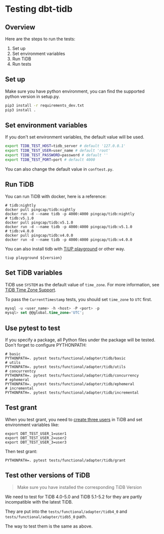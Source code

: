 # Testing dbt-tidb

## Overview

Here are the steps to run the tests:
1. Set up
2. Set environment variables
3. Run TiDB
4. Run tests

## Set up

Make sure you have python environment, you can find the supported python version in setup.py.
```bash
pip3 install -r requirements_dev.txt
pip3 install .
```

## Set environment variables

If you don't set environment variables, the default value will be used.
```bash
export TIDB_TEST_HOST=tidb_server # default '127.0.0.1'
export TIDB_TEST_USER=user_name # default 'root'
export TIDB_TEST_PASSWORD=password # default ''
export TIDB_TEST_PORT=port # default 4000
```

You can also change the default value in `conftest.py`.

## Run TiDB

You can run TiDB with docker, here is a reference:

```
# tidb:nightly
docker pull pingcap/tidb:nightly
docker run -d --name tidb -p 4000:4000 pingcap/tidb:nightly
# tidb:v5.1.0
docker pull pingcap/tidb:v5.1.0
docker run -d --name tidb -p 4000:4000 pingcap/tidb:v5.1.0
# tidb:v4.0.0
docker pull pingcap/tidb:v4.0.0
docker run -d --name tidb -p 4000:4000 pingcap/tidb:v4.0.0
```

You can also install tidb with [TiUP playground](https://docs.pingcap.com/tidb/stable/tiup-playground) or other way.
```
tiup playground ${version}
```

## Set TiDB variables
TiDB use `SYSTEM` as the default value of `time_zone`. For more information, see [TiDB Time Zone Support](https://docs.pingcap.com/tidb/stable/configure-time-zone). 

To pass the `CurrentTimestamp` tests, you should set `time_zone` to `UTC` first.

```sql
mysql -u <user_name> -h <host> -P <port> -p
mysql> set @@global.time_zone='UTC';
```

## Use pytest to test

If you specify a package, all Python files under the package will be tested. Don't forget to configure PYTHONPATH:
```
# basic
PYTHONPATH=. pytest tests/functional/adapter/tidb/basic
# utils
PYTHONPATH=. pytest tests/functional/adapter/tidb/utils
# concurrentcy
PYTHONPATH=. pytest tests/functional/adapter/tidb/concurrency
# ephemeral
PYTHONPATH=. pytest tests/functional/adapter/tidb/ephemeral
# incremental
PYTHONPATH=. pytest tests/functional/adapter/tidb/incremental
```

## Test grant

When you test grant, you need to [create three users](https://docs.pingcap.com/tidb/stable/basic-sql-operations#create-authorize-and-delete-a-user) in TiDB and set environment variables like:
```
export DBT_TEST_USER_1=user1
export DBT_TEST_USER_2=user2
export DBT_TEST_USER_3=user3
```
Then test grant:
```
PYTHONPATH=. pytest tests/functional/adapter/tidb/grant
```

## Test other versions of TiDB

> Make sure you have installed the corresponding TiDB Version

We need to test for TiDB 4.0-5.0 and TiDB 5.1-5.2 for they are partly incompatible with the latest TiDB.

They are put into the `tests/functional/adapter/tidb4_0` and `tests/functional/adapter/tidb5_0` path.

The way to test them is the same as above.

